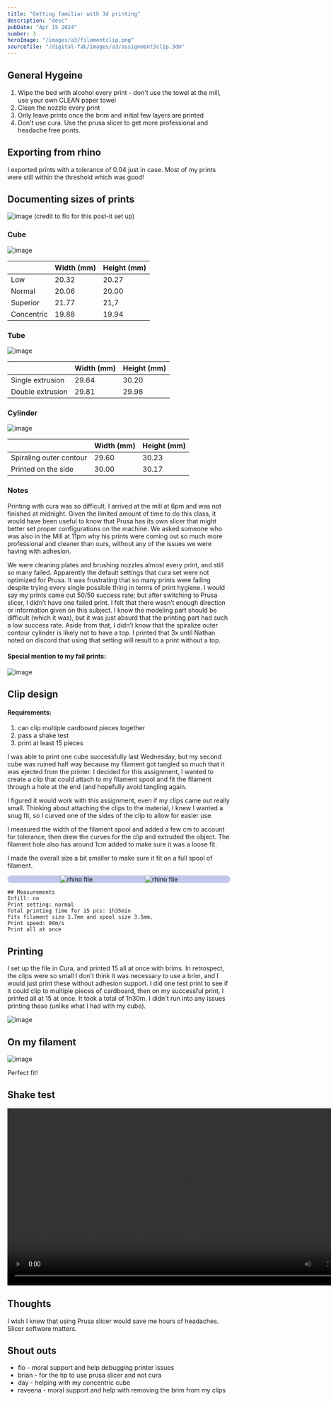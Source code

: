 ```yaml
---
title: "Getting familiar with 3d printing"
description: "desc"
pubDate: "Apr 15 2024"
number: 3
heroImage: "/images/a3/filamentclip.png"
sourcefile: "/digital-fab/images/a3/assignment3clip.3dm"
---
```


<style>
    .sbs {
    display: flex;
    flex-direction: row;
    flex-wrap:wrap;
justify-content: space-evenly;
background-color: #abb0e2b4;
  border-radius: 11px;
@media (max-width: 720px) {
  body {
    font-size: 18px;
  }
  main {
    padding: 1em;
  }
}

}
    </style>

## General Hygeine

1. Wipe the bed with alcohol every print - don't use the towel at the mill, use your own CLEAN paper towel
2. Clean the nozzle every print
3. Only leave prints once the brim and initial few layers are printed
4. Don't use cura. Use the prusa slicer to get more professional and headache free prints.

## Exporting from rhino

I exported prints with a tolerance of 0.04 just in case. Most of my prints were still within the threshold which was good!

## Documenting sizes of prints

![image](https://res.craft.do/user/full/e6c1ab16-39b1-5498-e0ac-a793797b3dff/doc/F0514F16-E895-4EF1-919A-2A0BBC6B90CB/CAB97C9E-BC72-42D9-AA40-8AB021F726FB_2/IZkHtD8zSvZkxpexIMWrkEXU98C8lN7DBvh9jDgEJcQz/IMG_1274.jpeg)
(credit to flo for this post-it set up)

### Cube

![image](/digital-fab/images/a3/cubes.jpeg)

|            | Width (mm) | Height (mm) |
| ---------- | ---------- | ----------- |
| Low        | 20.32      | 20.27       |
| Normal     | 20.06      | 20.00       |
| Superior   | 21.77      | 21,7        |
| Concentric | 19.88      | 19.94       |

### Tube

![image](/digital-fab/images/a3/tubes.jpeg)

|                  | Width (mm) | Height (mm) |
| ---------------- | ---------- | ----------- |
| Single extrusion | 29.64      | 30.20       |
| Double extrusion | 29.81      | 29.98       |

### Cylinder

![image](/digital-fab/images/a3/cylinder.jpeg)

|                         | Width (mm) | Height (mm) |
| ----------------------- | ---------- | ----------- |
| Spiraling outer contour | 29.60      | 30.23       |
| Printed on the side     | 30.00      | 30.17       |

### Notes

Printing with cura was so difficult. I arrived at the mill at 6pm and was not finished at midnight. Given the limited amount of time to do this class, it would have been useful to know that Prusa has its own slicer that might better set proper configurations on the machine. We asked someone who was also in the Mill at 11pm why his prints were coming out so much more professional and cleaner than ours, without any of the issues we were having with adhesion.

We were cleaning plates and brushing nozzles almost every print, and still so many failed. Apparently the default settings that cura set were not optimized for Prusa. It was frustrating that so many prints were failing despite trying every single possible thing in terms of print hygiene. I would say my prints came out 50/50 success rate; but after switching to Prusa slicer, I didn’t have one failed print. I felt that there wasn’t enough direction or information given on this subject. I know the modeling part should be difficult (which it was), but it was just absurd that the printing part had such a low success rate. Aside from that, I didn’t know that the spiralize outer contour cylinder is likely not to have a top. I printed that 3x until Nathan noted on discord that using that setting will result to a print without a top.

#### Special mention to my fail prints:

![image](https://res.craft.do/user/full/e6c1ab16-39b1-5498-e0ac-a793797b3dff/doc/F0514F16-E895-4EF1-919A-2A0BBC6B90CB/439A05FF-E6BA-4F1B-A521-0A599065D116_2/9ngk3EpahnyyHjLjfugqh1bl38xPEeZSNzbVxjELuZkz/IMG_1273%202.jpeg)

## Clip design

#### Requirements:

1. can clip multiple cardboard pieces together
2. pass a shake test
3. print at least 15 pieces

I was able to print one cube successfully last Wednesday, but my second cube was ruined half way because my filament got tangled so much that it was ejected from the printer. I decided for this assignment, I wanted to create a clip that could attach to my filament spool and fit the filament through a hole at the end (and hopefully avoid tangling again.

I figured it would work with this assignment, even if my clips came out really small. Thinking about attaching the clips to the material, I knew I wanted a snug fit, so I curved one of the sides of the clip to allow for easier use.

I measured the width of the filament spool and added a few cm to account for tolerance, then drew the curves for the clip and extruded the object. The filament hole also has around 1cm added to make sure it was a loose fit.

I made the overall size a bit smaller to make sure it fit on a full spool of filament.

<div class="sbs">
<img   src="https://res.craft.do/user/full/e6c1ab16-39b1-5498-e0ac-a793797b3dff/doc/F0514F16-E895-4EF1-919A-2A0BBC6B90CB/683596A7-7ACF-44D9-9E27-BE1CADD3F930_2/oaCyTfy0v5tMQYPswrq0RrLvaBGddFJjd5xtuCc7p6gz/Screenshot%202024-04-15%20at%203.47.40PM.png" alt="rhino file"/>
<img  src="https://res.craft.do/user/full/e6c1ab16-39b1-5498-e0ac-a793797b3dff/doc/F0514F16-E895-4EF1-919A-2A0BBC6B90CB/F07C43D5-1C39-460C-A54E-D34B5FF3F87A_2/qxAyv9sGaTxqOtUW1iHqT30mTRdpUCS0c85WMsHLMscz/Screenshot%202024-04-15%20at%203.47.12PM.png" alt="rhino file"/>
</div>

```
## Measurements
Infill: no
Print setting: normal
Total printing time for 15 pcs: 1h35min
Fits filament size 1.7mm and spool size 3.5mm.
Print speed: 90m/s
Print all at once
```

## Printing

I set up the file in Cura, and printed 15 all at once with brims. In retrospect, the clips were so small I don't think it was necessary to use a brim, and I would just print these without adhesion support. I did one test print to see if it could clip to multiple pieces of cardboard, then on my successful print, I printed all at 15 at once. It took a total of 1h30m. I didn't run into any issues printing these (unlike what I had with my cube).

![image](https://res.craft.do/user/full/e6c1ab16-39b1-5498-e0ac-a793797b3dff/doc/F0514F16-E895-4EF1-919A-2A0BBC6B90CB/BFC49AEA-1269-427C-9AF8-9447212B9394_2/woY9cLLqlzUA0Dxlm1RlfxgXvBNriAKpN7B85xmnHssz/R0000739%20Large.jpeg)

## On my filament

![image](/digital-fab/images/a3/filamentclip.png)

Perfect fit!

## Shake test

<video height="400"  controls>
  <source src="/digital-fab/images/a3/shaketesta3.mp4" type="video/mp4">
</video>

## Thoughts

I wish I knew that using Prusa slicer would save me hours of headaches. Slicer software matters.

## Shout outs

- flo - moral support and help debugging printer issues
- brian - for the tip to use prusa slicer and not cura
- day - helping with my concentric cube
- raveena - moral support and help with removing the brim from my clips
